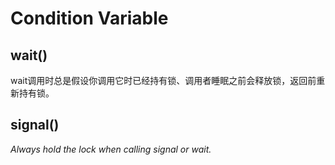 # Condition Variable

## wait()
wait调用时总是假设你调用它时已经持有锁、调用者睡眠之前会释放锁，返回前重新持有锁。
## signal()

*Always hold the lock when calling signal or wait.*
